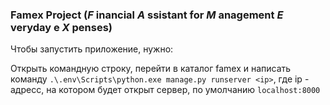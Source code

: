 ### Famex Project (_F_ inancial _A_ ssistant for _M_ anagement _E_ veryday e _X_ penses)

Чтобы запустить приложение, нужно:

Открыть командную строку, перейти в каталог famex и написать команду ```.\.env\Scripts\python.exe manage.py runserver <ip>```, где ip - адресс, на котором будет открыт сервер, по умолчанию ```localhost:8000```
